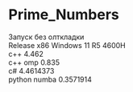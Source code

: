 # Prime_Numbers
Запуск без олткладки<br>
Release x86 Windows 11 R5 4600H<br>
c++ 4.462<br>
c++ omp 0.835<br>
c# 4.4614373<br>
python numba 0.3571914
